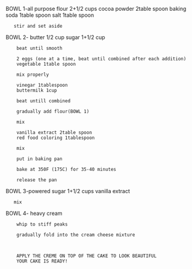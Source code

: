 BOWL 1-all purpose flour 2+1/2 cups
       cocoa powder 2table spoon
       baking soda 1table spoon
       salt 1table spoon
       
       stir and set aside

BOWL 2- butter 1/2 cup
        sugar 1+1/2 cup
       
        beat until smooth

        2 eggs (one at a time, beat until combined after each addition)
        vegetable 1table spoon 
       
        mix properly

        vinegar 1tablespoon
        buttermilk 1cup
       
        beat untill combined
      
        gradually add flour(BOWL 1)
 
        mix

        vanilla extract 2table spoon
        red food coloring 1tablespoon

        mix

        put in baking pan
       
        bake at 350F (175C) for 35-40 minutes

        release the pan

BOWL 3-powered sugar 1+1/2 cups
       vanilla extract

       mix

BOWL 4- heavy cream

        whip to stiff peaks

        gradually fold into the cream cheese mixture
        


        APPLY THE CREME ON TOP OF THE CAKE TO LOOK BEAUTIFUL
        YOUR CAKE IS READY!


